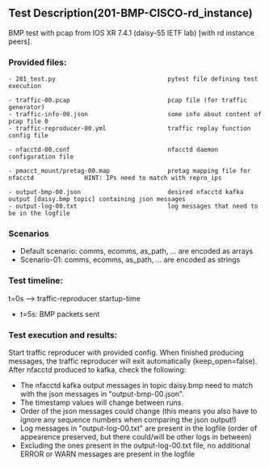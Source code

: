 ## Test Description(201-BMP-CISCO-rd_instance)

BMP test with pcap from IOS XR 7.4.1 (daisy-55 IETF lab) [with rd instance peers].

### Provided files:
```
- 201_test.py                               pytest file defining test execution

- traffic-00.pcap                           pcap file (for traffic generator)
- traffic-info-00.json                      some info about content of pcap file 0
- traffic-reproducer-00.yml                 traffic replay function config file

- nfacctd-00.conf                           nfacctd daemon configuration file

- pmacct_mount/pretag-00.map                pretag mapping file for nfacctd              HINT: IPs need to match with repro_ips

- output-bmp-00.json                        desired nfacctd kafka output [daisy.bmp topic] containing json messages
- output-log-00.txt                         log messages that need to be in the logfile
```

### Scenarios

- Default scenario: comms, ecomms, as_path, ... are encoded as arrays
- Scenario-01: comms, ecomms, as_path, ... are encoded as strings

### Test timeline:

t=0s --> traffic-reproducer startup-time

- t=5s: BMP packets sent 

### Test execution and results:

Start traffic reproducer with provided config. When finished producing messages, the traffic reproducer will exit automatically (keep_open=false). 
After nfacctd produced to kafka, check the following:

- The nfacctd kafka output messages in topic daisy.bmp need to match with  the json messages in "output-bmp-00.json".
- The timestamp values will change between runs.
- Order of the json messages could change (this means you also have to ignore any sequence numbers when comparing the json output!)
- Log messages in "output-log-00.txt" are present in the logfile (order of appearence preserved, but there could/will be other logs in between)
- Excluding the ones present in the output-log-00.txt file, no additional ERROR or WARN messages are present in the logfile
